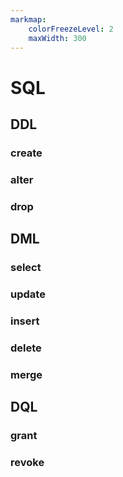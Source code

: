 ```yaml
---
markmap:
    colorFreezeLevel: 2
    maxWidth: 300
---
```


# SQL

## DDL

### create

### alter

### drop

## DML 

### select

### update

### insert

### delete

### merge

## DQL

### grant

### revoke